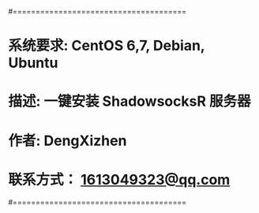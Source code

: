 #======================================
#   系统要求:  CentOS 6,7, Debian, Ubuntu                        
#   描述: 一键安装 ShadowsocksR 服务器                             
#   作者: DengXizhen                 
#   联系方式： 1613049323@qq.com                                  
#======================================
